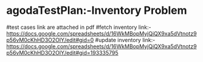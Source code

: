 # agodaTestPlan:-Inventory Problem
#test cases link are attached in pdf
#fetch inventory link:-https://docs.google.com/spreadsheets/d/16WkMBopMyjQiQX9xa5dVtnotz9p56vM0cKhHD3O2OlY/edit#gid=0
#update inventory link:-https://docs.google.com/spreadsheets/d/16WkMBopMyjQiQX9xa5dVtnotz9p56vM0cKhHD3O2OlY/edit#gid=193335795
